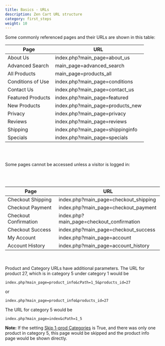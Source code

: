 ```yaml
---
title: Basics - URLs 
description: Zen Cart URL structure
category: first_steps
weight: 10
---
```


Some commonly referenced pages and their URLs are shown in this table:

Page | URL
-----|----
About Us | index.php?main_page=about_us
Advanced Search | main_page=advanced_search 
All Products | main_page=products_all 
Conditions of Use | index.php?main_page=conditions
Contact Us | index.php?main_page=contact_us
Featured Products| index.php?main_page=featured 
New Products | index.php?main_page=products_new
Privacy | index.php?main_page=privacy
Reviews | index.php?main_page=reviews
Shipping | index.php?main_page=shippinginfo
Specials | index.php?main_page=specials

<br><br>

Some pages cannot be accessed unless a visitor is logged in: 

<br><br>

Page | URL
-----|----
Checkout Shipping | index.php?main_page=checkout_shipping 
Checkout Payment | index.php?main_page=checkout_payment
Checkout Confirmation| index.php?main_page=checkout_confirmation 
Checkout Success | index.php?main_page=checkout_success 
My Account | index.php?main_page=account
Account History | index.php?main_page=account_history 
 
<br><br>
Product and Category URLs have additional parameters.  The URL for product 27, which is in category 5 under category 1 would be 

```
index.php?main_page=product_info&cPath=1_5&products_id=27
```

or 

```
index.php?main_page=product_info&products_id=27
```

The URL for category 5 would be  

```
index.php?main_page=index&cPath=1_5
```

**Note:** If the setting [Skip 1-prod Categories]() is True, and there was only one product in category 5, this page would be skipped and the product info page would be shown directly.


